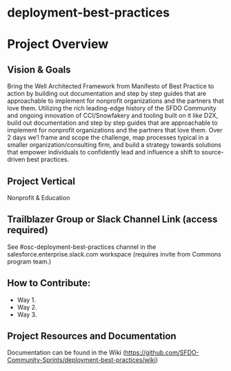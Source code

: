 # deployment-best-practices

# Project Overview
## Vision & Goals
Bring the Well Architected Framework from Manifesto of Best Practice to action by building out documentation and step by step guides that are approachable to implement for nonprofit organizations and the partners that love them. Utilizing the rich leading-edge history of the SFDO Community and ongoing innovation of CCI/Snowfakery and tooling built on it like D2X, build out documentation and step by step guides that are approachable to implement for nonprofit organizations and the partners that love them. Over 2 days we’l frame and scope the challenge, map processes typical in a smaller organization/consulting firm, and build a strategy towards solutions that empower individuals to confidently lead and influence a shift to source-driven best practices.



## Project Vertical
Nonprofit & Education

## Trailblazer Group or Slack Channel Link (access required)
See #osc-deployment-best-practices channel in the salesforce.enterprise.slack.com workspace (requires invite from Commons program team.)

## How to Contribute:
- Way 1.
- Way 2. 
- Way 3. 

## Project Resources and Documentation
Documentation can be found in the Wiki (https://github.com/SFDO-Community-Sprints/deployment-best-practices/wiki)



